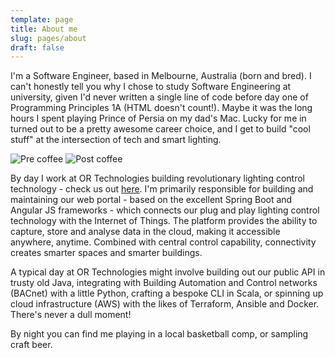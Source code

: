 ```yaml
---
template: page
title: About me
slug: pages/about
draft: false
---
```

I'm a Software Engineer, based in Melbourne, Australia (born and bred). I can't honestly tell you why I chose to study Software Engineering at university, given I'd never written a single line of code before day one of Programming Principles 1A (HTML doesn't count!). Maybe it was the long hours I spent playing Prince of Persia on my dad's Mac. Lucky for me in turned out to be a pretty awesome career choice, and I get to build "cool stuff" at the intersection of tech and smart lighting.

![Pre coffee](/media/img_4812.jpeg "Pre coffee")
![Post coffee](/media/img_4816.jpeg "Post coffee")

By day I work at OR Technologies building revolutionary lighting control technology - check us out [here](https://www.organicresponse.com/). I'm primarily responsible for building and maintaining our web portal - based on the excellent Spring Boot and Angular JS frameworks - which connects our plug and play lighting control technology with the Internet of Things. The platform provides the ability to capture, store and analyse data in the cloud, making it accessible anywhere, anytime. Combined with central control capability, connectivity creates smarter spaces and smarter buildings.

A typical day at OR Technologies might involve building out our public API in trusty old Java, integrating with Building Automation and Control networks (BACnet) with a little Python, crafting a bespoke CLI in Scala, or spinning up cloud infrastructure (AWS) with the likes of Terraform, Ansible and Docker. There's never a dull moment!

By night you can find me playing in a local basketball comp, or sampling craft beer.

##
